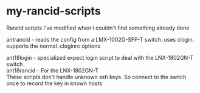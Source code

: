 # my-rancid-scripts
Rancid scripts I've modified when I couldn't find something already done

antrancid - reads the config from a LMX-1002G-SFP-T switch.  uses clogin.</br>
  supports the normal .cloginrc options
  
ant18login - specialized expect login script to deal with the LNX-1802GN-T switch</br>
ant18rancid - For the LNX-1802GN-T</br>
  These scripts don't handle unknown ssh keys. So connect to the switch once to record the key in known hosts
